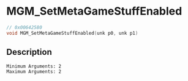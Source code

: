 # MGM_SetMetaGameStuffEnabled
```c
// 0x00642580
void MGM_SetMetaGameStuffEnabled(unk p0, unk p1)
```
## Description
```
Minimum Arguments: 2
Maximum Arguments: 2
```
